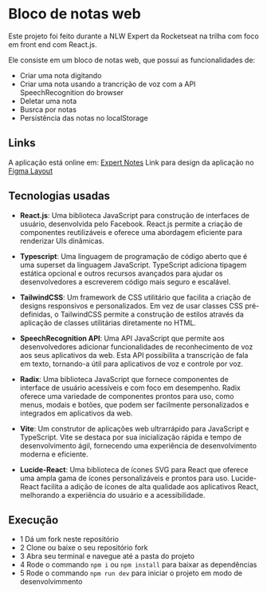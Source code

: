 # Bloco de notas web
Este projeto foi feito durante a NLW Expert da Rocketseat na trilha com foco em front end com React.js.

Ele consiste em um bloco de notas web, que possui as funcionalidades de:
- Criar uma nota digitando
- Criar uma nota usando a trancrição de voz com a API SpeechRecognition do browser
- Deletar uma nota
- Busrca por notas
- Persistência das notas no localStorage

## Links
A aplicação está online em: [Expert Notes](https://notes-web-app-jhuly.vercel.app/)
Link para design da aplicação no [Figma Layout](https://www.figma.com/community/file/1336456128647909148)

## Tecnologias usadas
- **React.js**:
Uma biblioteca JavaScript para construção de interfaces de usuário, desenvolvida pelo Facebook. React.js permite a criação de componentes reutilizáveis e oferece uma abordagem eficiente para renderizar UIs dinâmicas.

- **Typescript**:
Uma linguagem de programação de código aberto que é uma superset da linguagem JavaScript. TypeScript adiciona tipagem estática opcional e outros recursos avançados para ajudar os desenvolvedores a escreverem código mais seguro e escalável.

- **TailwindCSS**:
Um framework de CSS utilitário que facilita a criação de designs responsivos e personalizados. Em vez de usar classes CSS pré-definidas, o TailwindCSS permite a construção de estilos através da aplicação de classes utilitárias diretamente no HTML.

- **SpeechRecognition API**:
Uma API JavaScript que permite aos desenvolvedores adicionar funcionalidades de reconhecimento de voz aos seus aplicativos da web. Esta API possibilita a transcrição de fala em texto, tornando-a útil para aplicativos de voz e controle por voz.

- **Radix**:
Uma biblioteca JavaScript que fornece componentes de interface de usuário acessíveis e com foco em desempenho. Radix oferece uma variedade de componentes prontos para uso, como menus, modais e botões, que podem ser facilmente personalizados e integrados em aplicativos da web.

- **Vite**:
Um construtor de aplicações web ultrarrápido para JavaScript e TypeScript. Vite se destaca por sua inicialização rápida e tempo de desenvolvimento ágil, fornecendo uma experiência de desenvolvimento moderna e eficiente.

- **Lucide-React**:
Uma biblioteca de ícones SVG para React que oferece uma ampla gama de ícones personalizáveis e prontos para uso. Lucide-React facilita a adição de ícones de alta qualidade aos aplicativos React, melhorando a experiência do usuário e a acessibilidade.

## Execução
- 1 Dá um fork neste repositório
- 2 Clone ou baixe o seu repositório fork
- 3 Abra seu terminal e navegue até a pasta do projeto
- 4 Rode o commando `npm i` ou `npm install` para baixar as dependências
- 5 Rode o commando `npm run dev` para iniciar o projeto em modo de desenvolvimmento
